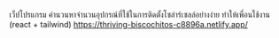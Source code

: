 เว็ปโปรแกรม คำนวนหาจำนวนอุปกรณ์ที่ใช้ในการติดตั้งโซล่าร์เซลล์อย่างง่าย ทำให้เพื่อนใช้งาน (react + tailwind)  https://thriving-biscochitos-c8896a.netlify.app/
